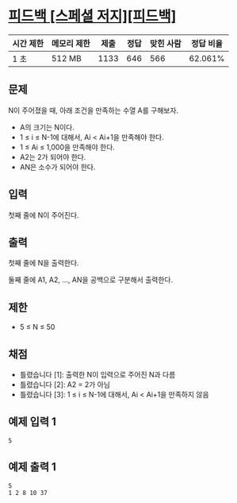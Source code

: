 # [피드백 [스페셜 저지][피드백]](https://www.acmicpc.net/problem/18856)

| 시간 제한 | 메모리 제한 | 제출 | 정답 | 맞힌 사람 | 정답 비율 |
| --- | --- | --- | --- | --- | --- |
| 1 초 | 512 MB | 1133 | 646 | 566 | 62.061% |

## 문제

N이 주어졌을 때, 아래 조건을 만족하는 수열 A를 구해보자.

- A의 크기는 N이다.
- 1 ≤ i ≤ N-1에 대해서, Ai < Ai+1을 만족해야 한다.
- 1 ≤ Ai ≤ 1,000을 만족해야 한다.
- A2는 2가 되어야 한다.
- AN은 소수가 되어야 한다.

## 입력

첫째 줄에 N이 주어진다.

## 출력

첫째 줄에 N을 출력한다.

둘째 줄에 A1, A2, ..., AN을 공백으로 구분해서 출력한다.

## 제한

- 5 ≤ N ≤ 50

## 채점

- 틀렸습니다 [1]: 출력한 N이 입력으로 주어진 N과 다름
- 틀렸습니다 [2]: A2 = 2가 아님
- 틀렸습니다 [3]: 1 ≤ i ≤ N-1에 대해서, Ai < Ai+1을 만족하지 않음

## 예제 입력 1

```
5

```

## 예제 출력 1

```
5
1 2 8 10 37
```
